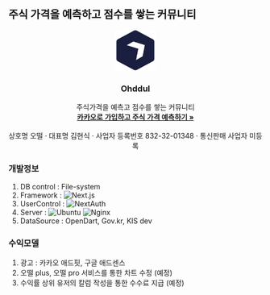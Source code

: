 ## 주식 가격을 예측하고 점수를 쌓는 커뮤니티

<div align="center">
  <a href="https://ohddul.com">
    <img src="./public/android-chrome-512x512.png" alt="Logo" width="80" height="80">
  </a>
  <h3 align="center">Ohddul</h3>
  <p align="center">
    주식가격을 예측고 점수를 쌓는 커뮤니티
    <br />
    <a href="https://ohddul.com"><strong>카카오로 가입하고 주식 가격 예측하기 »</strong></a>
    <br/>
    <br/>
    상호명 오떨 · 대표명 김현식 · 사업자 등록번호 832-32-01348 · 통신판매 사업자 미등록
  </p>
</div>

### 개발정보
1) DB control : File-system
2) Framework : ![Next.js]
3) UserControl : ![NextAuth]
4) Server : ![Ubuntu] ![Nginx]
5) DataSource : OpenDart, Gov.kr, KIS dev

### 수익모델
1) 광고 : 카카오 애드핏, 구글 애드센스
2) 오떨 plus, 오떨 pro 서비스를 통한 차트 수정 (예정)
3) 수익률 상위 유저의 칼럼 작성을 통한 수수료 지급 (예정)


[Next.js]: https://img.shields.io/badge/next.js-000000?style=for-the-badge&logo=nextdotjs&logoColor=white
[NextAuth]: https://img.shields.io/badge/NextAuth-000000?style=for-the-badge&logo=nextdotjs&logoColor=white
[Ubuntu]: https://img.shields.io/badge/ubuntu-000000?style=for-the-badge&logo=ubuntu&logoColor=red
[Nginx]: https://img.shields.io/badge/nginx-000000?style=for-the-badge&logo=nginx&logoColor=green